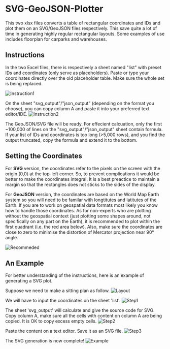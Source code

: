 # SVG-GeoJSON-Plotter
This two xlsx files converts a table of rectangular coordinates and IDs and plot them on an SVG/GeoJSON files respectively. This save quite a lot of time in generating highly regular rectangular layouts. Some examples of use includes floorplan for carparks and warehouses.

## Instructions
In the two Excel files, there is respectively a sheet named "list" with preset IDs and coordinates (only serve as placeholders). Paste or type your coordinates directly over
the old placeholder table. Make sure the whole set is being replaced.

![Instruction1](/docs/instruction1.png)

On the sheet "svg_output"/"json_output" (depending on the format you choose), you can copy column A and paste it into your preferred text editor/IDE.
![Instruction2](/docs/instruction2.png)

The GeoJSON/SVG file will be ready. For effecient calcuation, only the first ~100,000 of lines on the "svg_output"/"json_output" sheet contain formula. If your list of IDs and coordinates is too long (>5,000 rows), and you find the output truncated, copy the formula and extend it to the bottom.

## Setting the Coordinates
For **SVG** version, the coordinates refer to the pixels on the screen with the origin (0,0) at the top-left corner. So, to prevent complications it would be better to make the coordinates integral. It is a best preactice to maintain a margin so that the rectangles
does not sticks to the sides of the display.

For **GeoJSON** version, the coordinates are based on the World Map Earth system so you will need to be familar with longtitutes and latitutes of the Earth. If you are to work on geospatial data formats most likely you
 know how to handle those coordinates. As for non-experts who are plotting without the geospatial context (just plotting some shapes around, not specifically on any part on the Earth), it is recommended to plot within the first quadrant (i.e. the red area below). Also, make sure the coordinates are close to zero to minimise the distortion of Mercator projection near 90° angle.
 
 ![Recommeded](/docs/recommendations.PNG)

## An Example
For better understanding of the instructions, here is an example of generating a SVG plot.

Suppose we need to make a sitting plan as follow.
![Layout](/docs/layout.PNG)

We will have to input the coordinates on the sheet 'list'.
![Step1](/docs/step1.PNG)

The sheet 'svg_output' will calculate and give the source code for SVG. Copy column A, make sure all the cells with content on column A are being copied. It is OK to copy excess empty cells.
![Step2](/docs/step2.PNG)

Paste the content on a text editor. Save it as an SVG file.
![Step3](/docs/step3.PNG)

The SVG generation is now complete!
![Example](/docs/example.PNG)
